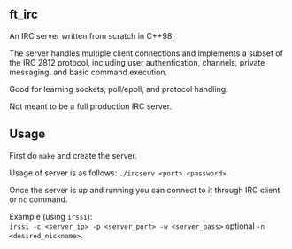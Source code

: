 ## ft_irc
An IRC server written from scratch in C++98.

The server handles multiple client connections and implements a subset of the IRC 2812 protocol, including user authentication, channels, private messaging, and basic command execution.

Good for learning sockets, poll/epoll, and protocol handling.

Not meant to be a full production IRC server.

## Usage
First do `make` and create the server.

Usage of server is as follows: `./ircserv <port> <password>`.

Once the server is up and running you can connect to it through IRC client or `nc` command.

Example (using `irssi`):  
`irssi -c <server_ip> -p <server_port> -w <server_pass>` optional `-n <desired_nickname>`.
